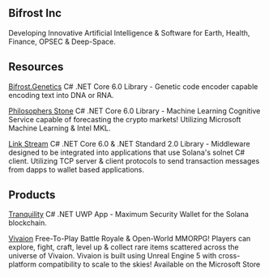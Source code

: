 ## Bifrost Inc
Developing Innovative Artificial Intelligence & Software for Earth, Health, Finance, OPSEC & Deep-Space.
## Resources
[Bifrost.Genetics](https://github.com/Bifrost-Technologies/Bifrost.Genetics) C# .NET Core 6.0 Library - Genetic code encoder capable encoding text into DNA or RNA.

[Philosophers Stone](https://github.com/Bifrost-Technologies/Philosophers-Stone) C# .NET Core 6.0 Library - Machine Learning Cognitive Service capable of forecasting the crypto markets! Utilizing Microsoft Machine Learning & Intel MKL.

[Link Stream](https://github.com/Bifrost-Technologies/Link-Stream) C# .NET Core 6.0 & .NET Standard 2.0 Library - Middleware designed to be integrated into applications that use Solana's solnet C# client. Utilizing TCP server & client protocols to send transaction messages from dapps to wallet based applications. 
## Products
[Tranquility](https://github.com/Bifrost-Technologies/Tranquility) C# .NET UWP App - Maximum Security Wallet for the Solana blockchain.

[Vivaion](https://www.microsoft.com/en-us/p/vivaion-launcher/9NMVQ5W9LSJX?rtc=1&activetab=pivot:overviewtab) Free-To-Play Battle Royale & Open-World MMORPG! Players can explore, fight, craft, level up & collect rare items scattered across the universe of Vivaion. Vivaion is built using Unreal Engine 5 with cross-platform compatibility to scale to the skies! Available on the Microsoft Store
